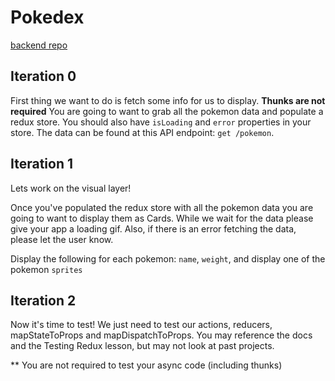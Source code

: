 # Pokedex

[backend repo](https://github.com/turingschool-examples/poke-api)

## Iteration 0

First thing we want to do is fetch some info for us to display. **Thunks are not required**
You are going to want to grab all the pokemon data and populate a redux store. You should also have `isLoading` and `error` properties in your store. The data can be found at this API endpoint: `get /pokemon`.

## Iteration 1

Lets work on the visual layer!

Once you've populated the redux store with all the pokemon data you are going to want to display them as Cards. While we wait for the data please give your app a loading gif. Also, if there is an error fetching the data, please let the user know.

Display the following for each pokemon:
`name`, `weight`, and display one of the pokemon `sprites`  

## Iteration 2

Now it's time to test! We just need to test our actions, reducers, mapStateToProps and mapDispatchToProps. You may reference the docs and the Testing Redux lesson, but may not look at past projects.

** You are not required to test your async code (including thunks)
